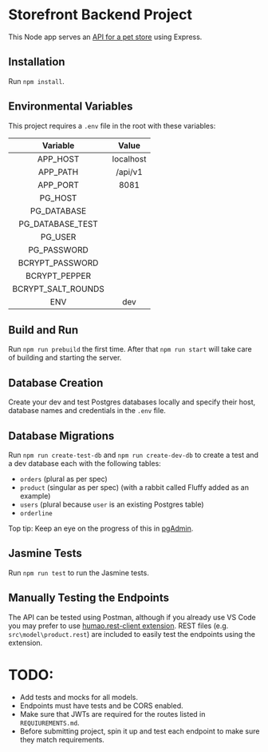 # Storefront Backend Project
This Node app serves an [API for a pet store](http://localhost:8081/api/v1) using Express.

## Installation
Run `npm install`.

## Environmental Variables
This project requires a `.env` file in the root with these variables:
    
| Variable              | Value     |
| :-------------------: | :-------: |
| APP_HOST              | localhost |
| APP_PATH              | /api/v1   |    
| APP_PORT              | 8081      |
| PG_HOST               |           |
| PG_DATABASE           |           |
| PG_DATABASE_TEST      |           |
| PG_USER               |           |
| PG_PASSWORD           |           |
| BCRYPT_PASSWORD       |           |
| BCRYPT_PEPPER         |           |
| BCRYPT_SALT_ROUNDS    |           |
| ENV                   | dev       |

## Build and Run
Run `npm run prebuild` the first time.
After that `npm run start` will take care of building and starting the server.

## Database Creation
Create your dev and test Postgres databases locally and specify their host, database names and credentials in the `.env` file.

## Database Migrations
Run `npm run create-test-db` and `npm run create-dev-db` to create a test and a dev database each with the following tables:
- `orders` (plural as per spec)
- `product` (singular as per spec) (with a rabbit called Fluffy added as an example)
- `users` (plural because `user` is an existing Postgres table)
- `orderline`

Top tip: Keep an eye on the progress of this in [pgAdmin](http://127.0.0.1:51429/browser/).

## Jasmine Tests
Run `npm run test` to run the Jasmine tests.

## Manually Testing the Endpoints
The API can be tested using Postman, although if you already use VS Code you may prefer to use [humao.rest-client extension](https://marketplace.visualstudio.com/items?itemName=humao.rest-client). REST files (e.g. `src\model\product.rest`) are included to easily test the endpoints using the extension.


# TODO:
- Add tests and mocks for all models.
- Endpoints must have tests and be CORS enabled.
- Make sure that JWTs are required for the routes listed in `REQUIUREMENTS.md`.
- Before submitting project, spin it up and test each endpoint to make sure they match requirements.